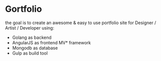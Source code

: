 Gortfolio
==========

the goal is to create an awesome & easy to use portfolio site for Designer / Artist / Developer
using: 
 - Golang as backend 
 - AngularJS as frontend MV* framework 
 - Mongodb as database
 - Gulp as build tool